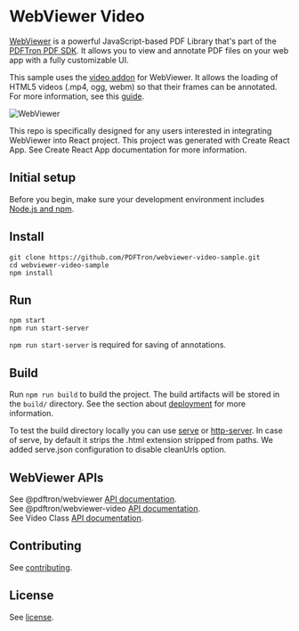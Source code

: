 # WebViewer Video

[WebViewer](https://www.pdftron.com/webviewer) is a powerful JavaScript-based PDF Library that's part of the [PDFTron PDF SDK](https://www.pdftron.com). It allows you to view and annotate PDF files on your web app with a fully customizable UI.

This sample uses the [video addon](https://www.npmjs.com/package/@pdftron/webviewer-video) for WebViewer. It allows the loading of HTML5 videos (.mp4, ogg, webm) so that their frames can be annotated. For more information, see this [guide](https://www.pdftron.com/documentation/web/get-started/manually-video/).

![WebViewer](https://pdftron.s3.amazonaws.com/custom/websitefiles/wv-video.png)

This repo is specifically designed for any users interested in integrating WebViewer into React project. This project was generated with Create React App. See Create React App documentation for more information.

## Initial setup

Before you begin, make sure your development environment includes [Node.js and npm](https://www.npmjs.com/get-npm).

## Install

```
git clone https://github.com/PDFTron/webviewer-video-sample.git
cd webviewer-video-sample
npm install
```

## Run

```
npm start
npm run start-server
```

`npm run start-server` is required for saving of annotations.

## Build

Run `npm run build` to build the project. The build artifacts will be stored in the `build/` directory. See the section about [deployment](https://facebook.github.io/create-react-app/docs/deployment) for more information.

To test the build directory locally you can use [serve](https://www.npmjs.com/package/serve) or [http-server](https://www.npmjs.com/package/http-server). In case of serve, by default it strips the .html extension stripped from paths. We added serve.json configuration to disable cleanUrls option.

## WebViewer APIs

See @pdftron/webviewer [API documentation](https://www.pdftron.com/documentation/web/guides/ui/apis).<br/>
See @pdftron/webviewer-video [API documentation](https://www.pdftron.com/api/web/module-@pdftron_webviewer-video.html).<br/>
See Video Class [API documentation](https://www.pdftron.com/api/web/Video.html).

## Contributing

See [contributing](./CONTRIBUTING.md).

## License

See [license](./LICENSE).
